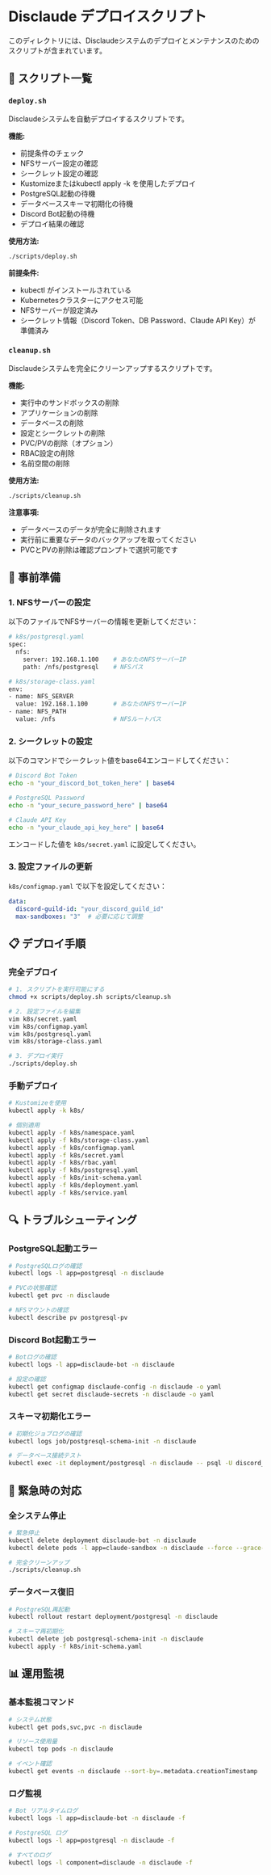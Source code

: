 # Disclaude デプロイスクリプト

このディレクトリには、Disclaudeシステムのデプロイとメンテナンスのためのスクリプトが含まれています。

## 📁 スクリプト一覧

### `deploy.sh`
Disclaudeシステムを自動デプロイするスクリプトです。

**機能:**
- 前提条件のチェック
- NFSサーバー設定の確認
- シークレット設定の確認
- Kustomizeまたはkubectl apply -k を使用したデプロイ
- PostgreSQL起動の待機
- データベーススキーマ初期化の待機
- Discord Bot起動の待機
- デプロイ結果の確認

**使用方法:**
```bash
./scripts/deploy.sh
```

**前提条件:**
- kubectl がインストールされている
- Kubernetesクラスターにアクセス可能
- NFSサーバーが設定済み
- シークレット情報（Discord Token、DB Password、Claude API Key）が準備済み

### `cleanup.sh`
Disclaudeシステムを完全にクリーンアップするスクリプトです。

**機能:**
- 実行中のサンドボックスの削除
- アプリケーションの削除
- データベースの削除
- 設定とシークレットの削除
- PVC/PVの削除（オプション）
- RBAC設定の削除
- 名前空間の削除

**使用方法:**
```bash
./scripts/cleanup.sh
```

**注意事項:**
- データベースのデータが完全に削除されます
- 実行前に重要なデータのバックアップを取ってください
- PVCとPVの削除は確認プロンプトで選択可能です

## 🔧 事前準備

### 1. NFSサーバーの設定
以下のファイルでNFSサーバーの情報を更新してください：

```bash
# k8s/postgresql.yaml
spec:
  nfs:
    server: 192.168.1.100    # あなたのNFSサーバーIP
    path: /nfs/postgresql    # NFSパス

# k8s/storage-class.yaml
env:
- name: NFS_SERVER
  value: 192.168.1.100       # あなたのNFSサーバーIP
- name: NFS_PATH
  value: /nfs                # NFSルートパス
```

### 2. シークレットの設定
以下のコマンドでシークレット値をbase64エンコードしてください：

```bash
# Discord Bot Token
echo -n "your_discord_bot_token_here" | base64

# PostgreSQL Password
echo -n "your_secure_password_here" | base64

# Claude API Key
echo -n "your_claude_api_key_here" | base64
```

エンコードした値を `k8s/secret.yaml` に設定してください。

### 3. 設定ファイルの更新
`k8s/configmap.yaml` で以下を設定してください：

```yaml
data:
  discord-guild-id: "your_discord_guild_id"
  max-sandboxes: "3"  # 必要に応じて調整
```

## 📋 デプロイ手順

### 完全デプロイ
```bash
# 1. スクリプトを実行可能にする
chmod +x scripts/deploy.sh scripts/cleanup.sh

# 2. 設定ファイルを編集
vim k8s/secret.yaml
vim k8s/configmap.yaml
vim k8s/postgresql.yaml
vim k8s/storage-class.yaml

# 3. デプロイ実行
./scripts/deploy.sh
```

### 手動デプロイ
```bash
# Kustomizeを使用
kubectl apply -k k8s/

# 個別適用
kubectl apply -f k8s/namespace.yaml
kubectl apply -f k8s/storage-class.yaml
kubectl apply -f k8s/configmap.yaml
kubectl apply -f k8s/secret.yaml
kubectl apply -f k8s/rbac.yaml
kubectl apply -f k8s/postgresql.yaml
kubectl apply -f k8s/init-schema.yaml
kubectl apply -f k8s/deployment.yaml
kubectl apply -f k8s/service.yaml
```

## 🔍 トラブルシューティング

### PostgreSQL起動エラー
```bash
# PostgreSQLログの確認
kubectl logs -l app=postgresql -n disclaude

# PVCの状態確認
kubectl get pvc -n disclaude

# NFSマウントの確認
kubectl describe pv postgresql-pv
```

### Discord Bot起動エラー
```bash
# Botログの確認
kubectl logs -l app=disclaude-bot -n disclaude

# 設定の確認
kubectl get configmap disclaude-config -n disclaude -o yaml
kubectl get secret disclaude-secrets -n disclaude -o yaml
```

### スキーマ初期化エラー
```bash
# 初期化ジョブログの確認
kubectl logs job/postgresql-schema-init -n disclaude

# データベース接続テスト
kubectl exec -it deployment/postgresql -n disclaude -- psql -U discord_claude -d discord_claude -c "SELECT version();"
```

## 🚨 緊急時の対応

### 全システム停止
```bash
# 緊急停止
kubectl delete deployment disclaude-bot -n disclaude
kubectl delete pods -l app=claude-sandbox -n disclaude --force --grace-period=0

# 完全クリーンアップ
./scripts/cleanup.sh
```

### データベース復旧
```bash
# PostgreSQL再起動
kubectl rollout restart deployment/postgresql -n disclaude

# スキーマ再初期化
kubectl delete job postgresql-schema-init -n disclaude
kubectl apply -f k8s/init-schema.yaml
```

## 📊 運用監視

### 基本監視コマンド
```bash
# システム状態
kubectl get pods,svc,pvc -n disclaude

# リソース使用量
kubectl top pods -n disclaude

# イベント確認
kubectl get events -n disclaude --sort-by=.metadata.creationTimestamp
```

### ログ監視
```bash
# Bot リアルタイムログ
kubectl logs -l app=disclaude-bot -n disclaude -f

# PostgreSQL ログ
kubectl logs -l app=postgresql -n disclaude -f

# すべてのログ
kubectl logs -l component=disclaude -n disclaude -f
```